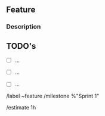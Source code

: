 ## Feature

### Description


## TODO's

- [ ] ...
- [ ] ...
- [ ] ...


/label ~feature
/milestone %"Sprint 1"

<!--- /estimate time_spent -->
/estimate 1h
